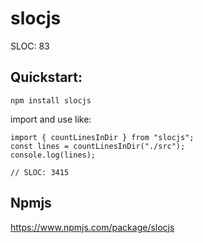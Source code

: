 # slocjs

SLOC: 83

## Quickstart:

```
npm install slocjs
```

import and use like:
```
import { countLinesInDir } from "slocjs";
const lines = countLinesInDir("./src");
console.log(lines);

// SLOC: 3415
```

## Npmjs

https://www.npmjs.com/package/slocjs
